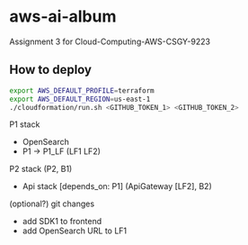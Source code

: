 # aws-ai-album
Assignment 3 for Cloud-Computing-AWS-CSGY-9223

## How to deploy

```bash
export AWS_DEFAULT_PROFILE=terraform
export AWS_DEFAULT_REGION=us-east-1
./cloudformation/run.sh <GITHUB_TOKEN_1> <GITHUB_TOKEN_2>
```

P1 stack
- OpenSearch
- P1 -> P1_LF (LF1 LF2)

P2 stack (P2, B1)
- Api stack [depends_on: P1] (ApiGateway [LF2], B2)

(optional?)
git changes
- add SDK1 to frontend
- add OpenSearch URL to LF1